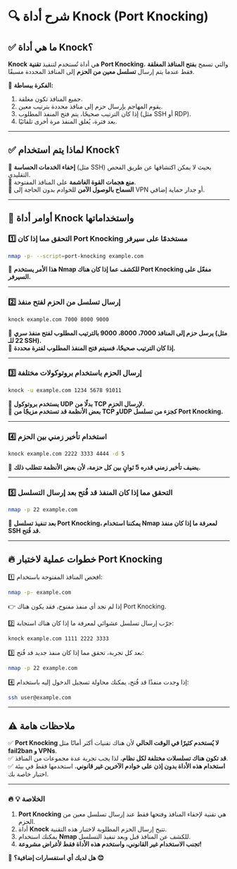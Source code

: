 # 🔍 **شرح أداة Knock** (Port Knocking)

## ✅ **ما هي أداة Knock؟**

**Knock** هي أداة تُستخدم لتنفيذ **تقنية Port Knocking**، والتي تسمح **بفتح المنافذ المغلقة** فقط عندما يتم إرسال **تسلسل معين من الحزم** إلى المنافذ المحددة مسبقًا.

🔹 **الفكرة ببساطة:**

1. جميع المنافذ تكون مغلقة.
2. يقوم المهاجم بإرسال حزم إلى منافذ محددة بترتيب معين.
3. إذا كان الترتيب صحيحًا، يتم فتح المنفذ المطلوب (مثل SSH أو RDP).
4. بعد فترة، يُغلق المنفذ مرة أخرى تلقائيًا.

---

## ✅ **لماذا يتم استخدام Knock؟**

🔹 **إخفاء الخدمات الحساسة** (مثل SSH) بحيث لا يمكن اكتشافها عن طريق الفحص التقليدي.  
🔹 **منع هجمات القوة الغاشمة** على المنافذ المفتوحة.  
🔹 **السماح بالوصول الآمن** للخوادم بدون الحاجة إلى VPN أو جدار حماية إضافي.

---

## 🚀 **أوامر أداة Knock واستخداماتها**

### **1️⃣ التحقق مما إذا كان Port Knocking مستخدمًا على سيرفر**

```bash
nmap -p- --script=port-knocking example.com
```

🔹 **هذا الأمر يستخدم Nmap للكشف عما إذا كان هناك Port Knocking مفعّل على السيرفر.**

---

### **2️⃣ إرسال تسلسل من الحزم لفتح منفذ**

```bash
knock example.com 7000 8000 9000
```

🔹 **يرسل حزم إلى المنافذ 7000، 8000، 9000 بالترتيب المطلوب لفتح منفذ سري (مثل 22 للـ SSH).**  
🔹 **إذا كان الترتيب صحيحًا، فسيتم فتح المنفذ المطلوب لفترة محددة.**

---

### **3️⃣ إرسال الحزم باستخدام بروتوكولات مختلفة**

```bash
knock -u example.com 1234 5678 91011
```

🔹 **يستخدم بروتوكول UDP بدلًا من TCP لإرسال الحزم.**  
🔹 **بعض الأنظمة قد تستخدم مزيجًا من TCP وUDP كجزء من تسلسل Port Knocking.**

---

### **4️⃣ استخدام تأخير زمني بين الحزم**

```bash
knock example.com 2222 3333 4444 -d 5
```

🔹 **يضيف تأخير زمني قدره 5 ثوانٍ بين كل حزمة، لأن بعض الأنظمة تتطلب ذلك.**

---

### **5️⃣ التحقق مما إذا كان المنفذ قد فُتح بعد إرسال التسلسل**

```bash
nmap -p 22 example.com
```

🔹 **بعد تنفيذ تسلسل Port Knocking، يمكننا استخدام Nmap لمعرفة ما إذا كان منفذ SSH قد فُتح.**

---

## 🔥 **خطوات عملية لاختبار Port Knocking**

1️⃣ افحص المنافذ المفتوحة باستخدام:

```bash
nmap -p- example.com
```

👉 إذا لم تجد أي منفذ مفتوح، فقد يكون هناك Port Knocking.

2️⃣ جرّب إرسال تسلسل عشوائي لمعرفة ما إذا كان هناك استجابة:

```bash
knock example.com 1111 2222 3333
```

3️⃣ بعد كل تجربة، تحقق مما إذا كان منفذ جديد قد فُتح:

```bash
nmap -p 22 example.com
```

4️⃣ إذا وجدت منفذًا قد فُتح، يمكنك محاولة تسجيل الدخول إليه باستخدام:

```bash
ssh user@example.com
```

---

## ⚠️ **ملاحظات هامة**

✅ **Port Knocking لا يُستخدم كثيرًا في الوقت الحالي** لأن هناك تقنيات أكثر أمانًا مثل **fail2ban و VPNs**.  
✅ **قد تكون هناك تسلسلات مختلفة لكل نظام**، لذا يجب تجربة عدة مجموعات من المنافذ.  
✅ **استخدام هذه الأداة بدون إذن على خوادم الآخرين غير قانوني**، استخدمها فقط في بيئة اختبار خاصة بك.

---

### 🔥 **💡 الخلاصة**

1. **Port Knocking** هي تقنية لإخفاء المنافذ وفتحها فقط عند إرسال تسلسل معين من الحزم.
2. أداة **Knock** تتيح إرسال الحزم المطلوبة لاختبار هذه التقنية.
3. يمكنك استخدام **Nmap** للكشف عن المنافذ قبل وبعد تنفيذ التسلسل.
4. **تجنب الاستخدام غير القانوني، واستخدم هذه الأداة فقط لأغراض مشروعة!**

🚀 **هل لديك أي استفسارات إضافية؟ 😊**